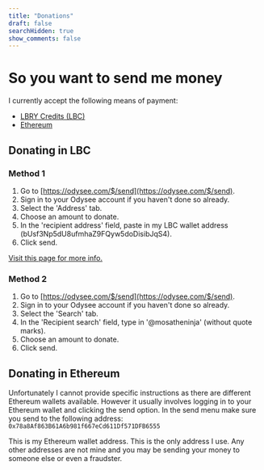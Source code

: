 ```yaml
---
title: "Donations"
draft: false
searchHidden: true
show_comments: false
---
```


# So you want to send me money
I currently accept the following means of payment:
- [LBRY Credits (LBC)](https://en.wikipedia.org/wiki/LBRY)
- [Ethereum](https://en.wikipedia.org/wiki/Ethereum)

## Donating in LBC
### Method 1
1. Go to [https://odysee.com/$/send](https://odysee.com/$/send).
2. Sign in to your Odysee account if you haven't done so already.
3. Select the 'Address' tab.
4. Choose an amount to donate.
5. In the 'recipient address' field, paste in my LBC wallet address (bUsf3Np5dU8ufmhaZ9FQyw5doDisibJqS4).
6. Click send.

[Visit this page for more info.](https://odysee.com/@OdyseeHelp:b/Monetization-of-Content:3)

### Method 2
1. Go to [https://odysee.com/$/send](https://odysee.com/$/send).
2. Sign in to your Odysee account if you haven't done so already.
3. Select the 'Search' tab.
4. In the 'Recipient search' field, type in '@mosatheninja' (without quote marks).
5. Choose an amount to donate.
6. Click send.

## Donating in Ethereum
Unfortunately I cannot provide specific instructions as there are different Ethereum wallets available. However it usually involves logging in to your Ethereum wallet and clicking the send option.
In the send menu make sure you send to the following address: ` 0x78a8Af863B61A6b981f667eCd611Df571DFB6555 `

This is my Ethereum wallet address. This is the only address I use. Any other addresses are not mine and you may be sending your money to someone else or even a fraudster.
